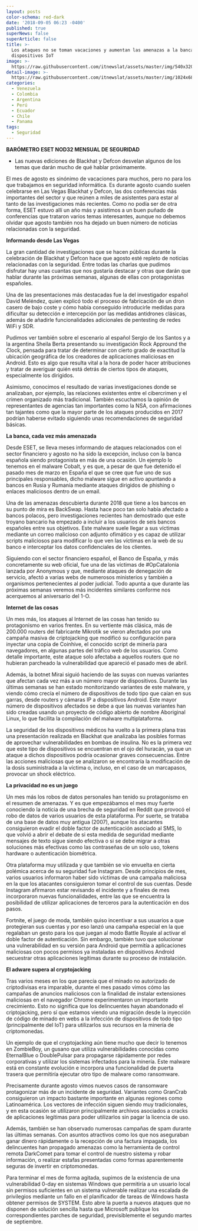 ```yaml
---
layout: posts
color-schema: red-dark
date: '2018-09-05 06:23 -0400'
published: true
superNews: false
superArticle: false
title: >-
  Los ataques no se toman vacaciones y aumentan las amenazas a la banca y a
  dispositivos IoT
image: >-
  https://raw.githubusercontent.com/itnewslat/assets/master/img/540x320/Ciberataque-p.jpg
detail-image: >-
  https://raw.githubusercontent.com/itnewslat/assets/master/img/1024x680/Ciberataque-g.jpg
categories:
  - Venezuela
  - Colombia
  - Argentina
  - Perú
  - Ecuador
  - Chile
  - Panama
tags:
  - Seguridad
---
```

**BARÓMETRO ESET NOD32 MENSUAL DE SEGURIDAD**

- Las nuevas ediciones de Blackhat y Defcon desvelan algunos de los temas que darán mucho de qué hablar próximamente.

El mes de agosto es sinónimo de vacaciones para muchos, pero no para los que trabajamos en seguridad informática. Es durante agosto cuando suelen celebrarse en Las Vegas Blackhat y Defcon, las dos conferencias más importantes del sector y que reúnen a miles de asistentes para estar al tanto de las investigaciones más recientes. Como no podía ser de otra forma, ESET estuvo allí un año más y asistimos a un buen puñado de conferencias que trataron varios temas interesantes, aunque no debemos olvidar que agosto también nos ha dejado un buen número de noticias relacionadas con la seguridad.

**Informando desde Las Vegas**

La gran cantidad de investigaciones que se hacen públicas durante la celebración de Blackhat y Defcon hace que agosto esté repleto de noticias relacionadas con la seguridad. Entre todas las charlas que pudimos disfrutar hay unas cuantas que nos gustaría destacar y otras que darán que hablar durante las próximas semanas, algunas de ellas con protagonistas españoles.

Una de las presentaciones más destacadas fue la del investigador español David Meléndez, quien explicó todo el proceso de fabricación de un dron casero de bajo coste y cómo había conseguido introducirle medidas para dificultar su detección e intercepción por las medidas antidrones clásicas, además de añadirle funcionalidades adicionales de pentesting de redes WiFi y SDR.

Pudimos ver también sobre el escenario al español Sergio de los Santos y a la argentina Sheila Berta presentando su investigación Rock Appround the Clock, pensada para tratar de determinar con cierto grado de exactitud la ubicación geográfica de los creadores de aplicaciones maliciosas en Android. Esto es algo que resulta vital a la hora de poder hacer atribuciones y tratar de averiguar quién está detrás de ciertos tipos de ataques, especialmente los dirigidos.

Asimismo, conocimos el resultado de varias investigaciones donde se analizaban, por ejemplo, las relaciones existentes entre el cibercrimen y el crimen organizado más tradicional. También escuchamos la opinión de representantes de agencias tan importantes como la NSA, con afirmaciones tan tajantes como que la mayor parte de los ataques producidos en 2017 podrían haberse evitado siguiendo unas recomendaciones de seguridad básicas.

**La banca, cada vez más amenazada**

Desde ESET, se lleva meses informando de ataques relacionados con el sector financiero y agosto no ha sido la excepción, incluso con la banca española siendo protagonista en más de una ocasión. Un ejemplo lo tenemos en el malware Cobalt, y es que, a pesar de que fue detenido el pasado mes de marzo en España el que se cree que fue uno de sus principales responsables, dicho malware sigue en activo apuntando a bancos en Rusia y Rumanía mediante ataques dirigidos de phishing o enlaces maliciosos dentro de un email.

Una de las amenazas descubierta durante 2018 que tiene a los bancos en su punto de mira es BackSwap. Hasta hace poco tan solo había afectado a bancos polacos, pero investigaciones recientes han demostrado que este troyano bancario ha empezado a incluir a los usuarios de seis bancos españoles entre sus objetivos. Este malware suele llegar a sus víctimas mediante un correo malicioso con adjunto ofimático y es capaz de utilizar scripts maliciosos para modificar lo que ven las víctimas en la web de su banco e interceptar los datos confidenciales de los clientes.

Siguiendo con el sector financiero español, el Banco de España, y más concretamente su web oficial, fue una de las víctimas de #OpCatalonia lanzada por Anonymous y que, mediante ataques de denegación de servicio, afectó a varias webs de numerosos ministerios y también a organismos pertenecientes al poder judicial. Todo apunta a que durante las próximas semanas veremos más incidentes similares conforme nos acerquemos al aniversario del 1-O.

**Internet de las cosas**

Un mes más, los ataques al Internet de las cosas han tenido su protagonismo en varios frentes. En su vertiente más clásica, más de 200.000 routers del fabricante Mikrotik se vieron afectados por una campaña masiva de criptojacking que modificó su configuración para inyectar una copia de Coinhive, el conocido script de minería para navegadores, en algunas partes del tráfico web de los usuarios. Como detalle importante, este ataque solo afectaba a aquellos routers que no hubieran parcheado la vulnerabilidad que apareció el pasado mes de abril.

Además, la botnet Mirai siguió haciendo de las suyas con nuevas variantes que afectan cada vez más a un número mayor de dispositivos. Durante las últimas semanas se han estado monitorizando variantes de este malware, y viendo cómo crecía el número de dispositivos de todo tipo que caían en sus garras, desde routers y cámaras IP a dispositivos Android. Este mayor número de dispositivos afectados se debe a que las nuevas variantes han sido creadas usando un proyecto de código abierto de nombre Aboriginal Linux, lo que facilita la compilación del malware multiplataforma.

La seguridad de los dispositivos médicos ha vuelto a la primera plana tras una presentación realizada en Blackhat que analizaba las posibles formas de aprovechar vulnerabilidades en bombas de insulina. No es la primera vez que este tipo de dispositivos se encuentran en el ojo del huracán, ya que un ataque a dichos dispositivos podría ocasionar graves consecuencias. Entre las acciones maliciosas que se analizaron se encontraría la modificación de la dosis suministrada a la víctima o, incluso, en el caso de un marcapasos, provocar un shock eléctrico.

**La privacidad no es un juego**

Un mes más los robos de datos personales han tenido su protagonismo en el resumen de amenazas. Y es que empezábamos el mes muy fuerte conociendo la noticia de una brecha de seguridad en Reddit que provocó el robo de datos de varios usuarios de esta plataforma. Por suerte, se trataba de una base de datos muy antigua (2007), aunque los atacantes consiguieron evadir el doble factor de autenticación asociado al SMS, lo que volvió a abrir el debate de si esta medida de seguridad mediante mensajes de texto sigue siendo efectiva o si se debe migrar a otras soluciones más efectivas como las contraseñas de un solo uso, tokens hardware o autenticación biométrica.

Otra plataforma muy utilizada y que también se vio envuelta en cierta polémica acerca de su seguridad fue Instagram. Desde principios de mes, varios usuarios informaron haber sido víctimas de una campaña maliciosa en la que los atacantes consiguieron tomar el control de sus cuentas. Desde Instagram afirmaron estar revisando el incidente y a finales de mes incorporaron nuevas funcionalidades, entre las que se encuentra la posibilidad de utilizar aplicaciones de terceros para la autenticación en dos pasos.

Fortnite, el juego de moda, también quiso incentivar a sus usuarios a que protegieran sus cuentas y por eso lanzó una campaña especial en la que regalaban un gesto para los que juegan al modo Battle Royale al activar el doble factor de autenticación. Sin embargo, también tuvo que solucionar una vulnerabilidad en su versión para Android que permitía a aplicaciones maliciosas con pocos permisos ya instaladas en dispositivos Android secuestrar otras aplicaciones legítimas durante su proceso de instalación.

**El adware supera al cryptojacking**

Tras varios meses en los que parecía que el minado no autorizado de criptodivisas era imparable, durante el mes pasado vimos cómo las campañas de anuncios maliciosos con la finalidad de instalar extensiones maliciosas en el navegador Chrome experimentaron un importante crecimiento. Esto no significa que los delincuentes hayan abandonado el criptojacking, pero sí que estamos viendo una migración desde la inyección de código de minado en webs a la infección de dispositivos de todo tipo (principalmente del IoT) para utilizarlos sus recursos en la minería de criptomonedas.

Un ejemplo de que el cryptojacking aún tiene mucho que decir lo tenemos en ZombieBoy, un gusano que utiliza vulnerabilidades conocidas como EternalBlue o DoublePulsar para propagarse rápidamente por redes corporativas y utilizar los sistemas infectados para la minería. Este malware está en constante evolución e incorpora una funcionalidad de puerta trasera que permitiría ejecutar otro tipo de malware como ransomware.

Precisamente durante agosto vimos nuevos casos de ransomware protagonizar más de un incidente de seguridad. Variantes como GranCrab consiguieron un impacto bastante importante en algunas regiones como Latinoamérica. Los vectores de infección siguen siendo muy tradicionales, y en esta ocasión se utilizaron principalmente archivos asociados a cracks de aplicaciones legítimas para poder utilizarlos sin pagar la licencia de uso.

Además, también se han observado numerosas campañas de spam durante las últimas semanas. Con asuntos atractivos como los que nos aseguraban ganar dinero rápidamente o la recepción de una factura impagada, los delincuentes han propagado amenazas como la herramienta de control remota DarkComet para tomar el control de nuestro sistema y robar información, o realizar estafas presentadas como formas aparentemente seguras de invertir en criptomonedas.

Para terminar el mes de forma agitada, supimos de la existencia de una vulnerabilidad 0-day en sistemas Windows que permitiría a un usuario local sin permisos suficientes en un sistema vulnerable realizar una escalada de privilegios mediante un fallo en el planificador de tareas de Windows hasta obtener permisos de SYSTEM. Esto abre la puerta a nuevos ataques que no disponen de solución sencilla hasta que Microsoft publique los correspondientes parches de seguridad, previsiblemente el segundo martes de septiembre.
